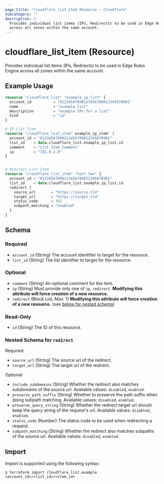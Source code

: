 ```yaml
---
page_title: "cloudflare_list_item Resource - Cloudflare"
subcategory: ""
description: |-
  Provides individual list items (IPs, Redirects) to be used in Edge Rules Engine
  across all zones within the same account.
---
```


# cloudflare_list_item (Resource)

Provides individual list items (IPs, Redirects) to be used in Edge Rules Engine
across all zones within the same account.

## Example Usage

```terraform
resource "cloudflare_list" "example_ip_list" {
  account_id          = "01234567890123456789012345678901"
  name                = "example_list"
  description         = "example IPs for a list"
  kind                = "ip"
}

# IP List Item
resource "cloudflare_list_item" example_ip_item" {
  account_id = "01234567890123456789012345678901"
  list_id    = data.cloudflare_list.example_ip_list.id
  comment    = "List Item Comment"
  ip         = "192.0.2.0"
}


# Redirect List Item
resource "cloudflare_list_item" "test_two" {
  account_id = "01234567890123456789012345678901"
  list_id    = data.cloudflare_list.example_ip_list.id
  redirect {
    source_url       = "https://source.tld"
    target_url       = "https://target.tld"
    status_code      = 302
    subpath_matching = "enabled"
  }
}
```
<!-- schema generated by tfplugindocs -->
## Schema

### Required

- `account_id` (String) The account identifier to target for the resource.
- `list_id` (String) The list identifier to target for the resource.

### Optional

- `comment` (String) An optional comment for the item.
- `ip` (String) Must provide only one of `ip`, `redirect`. **Modifying this attribute will force creation of a new resource.**
- `redirect` (Block List, Max: 1) **Modifying this attribute will force creation of a new resource.** (see [below for nested schema](#nestedblock--redirect))

### Read-Only

- `id` (String) The ID of this resource.

<a id="nestedblock--redirect"></a>
### Nested Schema for `redirect`

Required:

- `source_url` (String) The source url of the redirect.
- `target_url` (String) The target url of the redirect.

Optional:

- `include_subdomains` (String) Whether the redirect also matches subdomains of the source url. Available values: `disabled`, `enabled`.
- `preserve_path_suffix` (String) Whether to preserve the path suffix when doing subpath matching. Available values: `disabled`, `enabled`.
- `preserve_query_string` (String) Whether the redirect target url should keep the query string of the request's url. Available values: `disabled`, `enabled`.
- `status_code` (Number) The status code to be used when redirecting a request.
- `subpath_matching` (String) Whether the redirect also matches subpaths of the source url. Available values: `disabled`, `enabled`.

## Import

Import is supported using the following syntax:

```shell
$ terraform import cloudflare_list.example <account_id>/<list_id>/<item_id>
```
